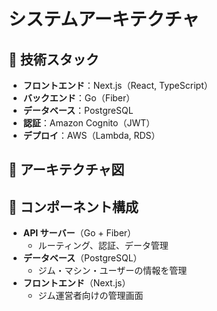 # システムアーキテクチャ

## 🔹 技術スタック
- **フロントエンド**：Next.js（React, TypeScript）
- **バックエンド**：Go（Fiber）
- **データベース**：PostgreSQL
- **認証**：Amazon Cognito（JWT）
- **デプロイ**：AWS（Lambda, RDS）

## 📌 アーキテクチャ図



## 📌 コンポーネント構成
- **API サーバー**（Go + Fiber）
  - ルーティング、認証、データ管理
- **データベース**（PostgreSQL）
  - ジム・マシン・ユーザーの情報を管理
- **フロントエンド**（Next.js）
  - ジム運営者向けの管理画面

